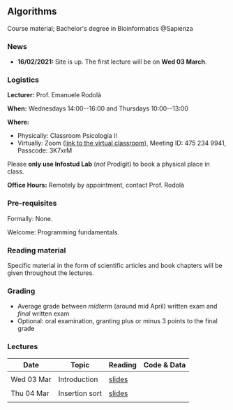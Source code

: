 ## Algorithms

Course material; Bachelor's degree in Bioinformatics @Sapienza

### News

- **16/02/2021:** Site is up. The first lecture will be on **Wed 03 March**.

### Logistics

**Lecturer:** Prof. Emanuele Rodolà

**When:** Wednesdays 14:00--16:00 and Thursdays 10:00--13:00

**Where:** 

- Physically: Classroom Psicologia II
- Virtually: Zoom ([link to the virtual classroom](https://zoom.us/j/4752349941?pwd=U0doeGFLWFFDSWlzWWxvd0JGMDRndz09)), Meeting ID: 475 234 9941, Passcode: 3K7xrM

Please **only use Infostud Lab** (*not* Prodigit) to book a physical place in class.

**Office Hours:** Remotely by appointment, contact Prof. Rodolà

### Pre-requisites

Formally: None. 

Welcome: Programming fundamentals.

### Reading material

Specific material in the form of scientific articles and book chapters will be given throughout the lectures.

### Grading

- Average grade between *midterm* (around mid April) written exam and *final* written exam
- Optional: oral examination, granting plus or minus 3 points to the final grade

### Lectures

**Date** | **Topic** | **Reading** | **Code & Data**
------------ | ------------- | ------------ | ------------
| | |
Wed 03 Mar | Introduction | [slides](https://github.com/erodola/Alg-s2-2021/raw/main/01_intro/01-intro.pdf) | 
| | |
Thu 04 Mar | Insertion sort | [slides](https://github.com/erodola/Alg-s2-2021/raw/main/02_sort/02-sort.pdf) | 
| | |

